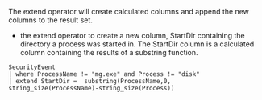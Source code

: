 The extend operator will create calculated columns and append the new columns to the result set.<br>
* the extend operator to create a new column, StartDir containing the directory a process was started in. The StartDir column is a calculated column containing the results of a substring function.<br>

```
SecurityEvent
| where ProcessName != "mg.exe" and Process != "disk"
| extend StartDir =  substring(ProcessName,0, string_size(ProcessName)-string_size(Process))
```
